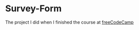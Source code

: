 # Survey-Form
The project I did when I finished the course at <a href="https://www.freecodecamp.org/">freeCodeCamp</a>
